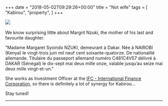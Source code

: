 +++
date = "2018-05-02T09:29:26+00:00"
title = "Not wife"
tags = [
    "Kabirou",
    "property",
]
+++
<div class="container" style="width:auto">
  <a target="blank" href="https://image.ibb.co/myW66J/nzukipic.jpg">
    <img src="https://image.ibb.co/myW66J/nzukipic.jpg" style="max-width:100%">
  </a>
</div>
<br>
We know surprising little about Margrit Nzuki, the mother of his last and favourite daughter.

<!--more-->
<p>"Madame Margaret Syoindo NZUKI, demeurant à Dakar. Née à NAIROBI (Kenya) le vingt-trois juin mil neuf cent soixante-quatorze.
De nationalité allemande.
Titulaire du passeport allemand numéro C481C4V57 délivré à DAKAR (Sénégal) le dix-sept mai
deux mille onze, valable jusqu’au seize mai deux mille vingt-et-un."

She works as Investment Officer at the [IFC - International Finance Corporation](https://www.ifc.org/), so there is definitely a lot of synergy for Kabirou...


Stay tuned!




<hr>
